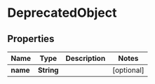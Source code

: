 

# DeprecatedObject


## Properties

| Name | Type | Description | Notes |
|------------ | ------------- | ------------- | -------------|
|**name** | **String** |  |  [optional] |


